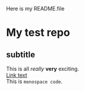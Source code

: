 Here is my README.file

# My test repo
## subtitle

This is all *really* **very** exciting. \
[Link text](http://github.com) \
This is `monospace code`.
